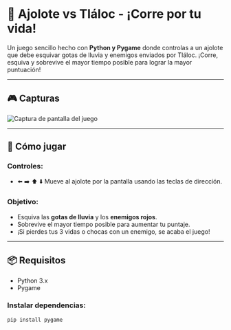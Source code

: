 # 🐸 Ajolote vs Tláloc - ¡Corre por tu vida!

Un juego sencillo hecho con **Python y Pygame** donde controlas a un ajolote que debe esquivar gotas de lluvia y enemigos enviados por Tláloc. ¡Corre, esquiva y sobrevive el mayor tiempo posible para lograr la mayor puntuación!

---

## 🎮 Capturas

![Captura de pantalla del juego](screenshot.png) <!-- Puedes agregar una captura en tu repositorio y cambiar el nombre si lo deseas -->

---

## 🚀 Cómo jugar

### Controles:
- ⬅️ ➡️ ⬆️ ⬇️ Mueve al ajolote por la pantalla usando las teclas de dirección.

### Objetivo:
- Esquiva las **gotas de lluvia** y los **enemigos rojos**.
- Sobrevive el mayor tiempo posible para aumentar tu puntaje.
- ¡Si pierdes tus 3 vidas o chocas con un enemigo, se acaba el juego!

---

## 📦 Requisitos

- Python 3.x
- Pygame

### Instalar dependencias:

```bash
pip install pygame
